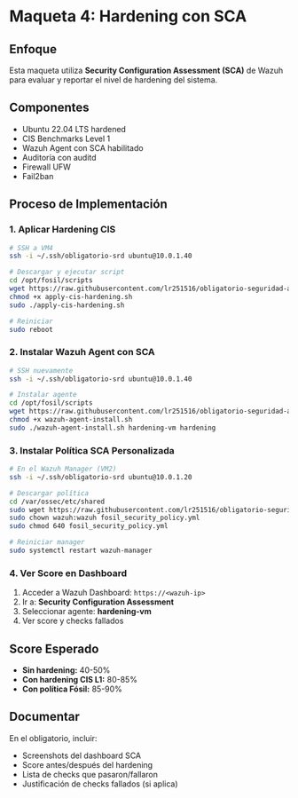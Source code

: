 # Maqueta 4: Hardening con SCA

## Enfoque

Esta maqueta utiliza **Security Configuration Assessment (SCA)** de Wazuh para evaluar y reportar el nivel de hardening del sistema.

## Componentes

- Ubuntu 22.04 LTS hardened
- CIS Benchmarks Level 1
- Wazuh Agent con SCA habilitado
- Auditoría con auditd
- Firewall UFW
- Fail2ban

## Proceso de Implementación

### 1. Aplicar Hardening CIS
```bash
# SSH a VM4
ssh -i ~/.ssh/obligatorio-srd ubuntu@10.0.1.40

# Descargar y ejecutar script
cd /opt/fosil/scripts
wget https://raw.githubusercontent.com/lr251516/obligatorio-seguridad-aws/main/Hardening/scripts/apply-cis-hardening.sh
chmod +x apply-cis-hardening.sh
sudo ./apply-cis-hardening.sh

# Reiniciar
sudo reboot
```

### 2. Instalar Wazuh Agent con SCA
```bash
# SSH nuevamente
ssh -i ~/.ssh/obligatorio-srd ubuntu@10.0.1.40

# Instalar agente
cd /opt/fosil/scripts
wget https://raw.githubusercontent.com/lr251516/obligatorio-seguridad-aws/main/SIEM/scripts/wazuh-agent-install.sh
chmod +x wazuh-agent-install.sh
sudo ./wazuh-agent-install.sh hardening-vm hardening
```

### 3. Instalar Política SCA Personalizada
```bash
# En el Wazuh Manager (VM2)
ssh -i ~/.ssh/obligatorio-srd ubuntu@10.0.1.20

# Descargar política
cd /var/ossec/etc/shared
sudo wget https://raw.githubusercontent.com/lr251516/obligatorio-seguridad-aws/main/SIEM/scripts/wazuh-sca-custom-policy.yml -O fosil_security_policy.yml
sudo chown wazuh:wazuh fosil_security_policy.yml
sudo chmod 640 fosil_security_policy.yml

# Reiniciar manager
sudo systemctl restart wazuh-manager
```

### 4. Ver Score en Dashboard

1. Acceder a Wazuh Dashboard: `https://<wazuh-ip>`
2. Ir a: **Security Configuration Assessment**
3. Seleccionar agente: **hardening-vm**
4. Ver score y checks fallados

## Score Esperado

- **Sin hardening:** 40-50%
- **Con hardening CIS L1:** 80-85%
- **Con política Fósil:** 85-90%

## Documentar

En el obligatorio, incluir:
- Screenshots del dashboard SCA
- Score antes/después del hardening
- Lista de checks que pasaron/fallaron
- Justificación de checks fallados (si aplica)